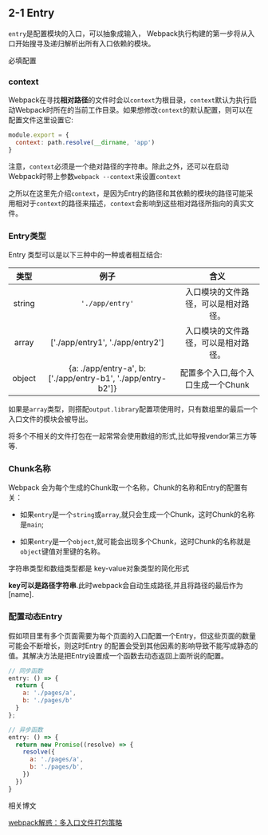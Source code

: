 ## 2-1 Entry

`entry`是配置模块的入口，可以抽象成输入， Webpack执行构建的第一步将从入口开始搜寻及递归解析出所有入口依赖的模块。

必填配置

### context

Webpack在寻找**相对路径**的文件时会以`context`为根目录，`context`默认为执行启动Webpack时所在的当前工作目录。如果想修改`context`的默认配置，则可以在配置文件这里设置它:

```js
module.export = {
  context: path.resolve(__dirname, 'app')
}
```

注意，`context`必须是一个绝对路径的字符串。除此之外，还可以在启动Webpack时带上参数`webpack --context`来设置`context`

之所以在这里先介绍`context`，是因为Entry的路径和其依赖的模块的路径可能采用相对于`context`的路径来描述，`context`会影响到这些相对路径所指向的真实文件。

### Entry类型

Entry 类型可以是以下三种中的一种或者相互结合:

类型|例子|含义
| :--------:   | :-----:   | :----: |
string | `'./app/entry'` | 入口模块的文件路径，可以是相对路径。
array | ['./app/entry1', './app/entry2'] | 入口模块的文件路径，可以是相对路径。
object | {a: ./app/entry-a', b: ['./app/entry-b1', './app/entry-b2']} | 配置多个入口,每个入口生成一个Chunk

如果是`array`类型，则搭配`output.library`配置项使用时，只有数组里的最后一个入口文件的模块会被导出。

将多个不相关的文件打包在一起常常会使用数组的形式,比如导报vendor第三方等等.

### Chunk名称

Webpack 会为每个生成的Chunk取一个名称，Chunk的名称和Entry的配置有关：

* 如果`entry`是一个`string`或`array`,就只会生成一个Chunk，这时Chunk的名称是`main`;

* 如果`entry`是一个`object`,就可能会出现多个Chunk，这时Chunk的名称就是`object`键值对里键的名称。

字符串类型和数组类型都是 key-value对象类型的简化形式

**key可以是路径字符串**.此时webpack会自动生成路径,并且将路径的最后作为[name].


### 配置动态Entry

假如项目里有多个页面需要为每个页面的入口配置一个Entry，但这些页面的数量可能会不断增长，则这时Entry 的配置会受到其他因素的影响导致不能写成静态的值。其解决方法是把Entry设置成一个函数去动态返回上面所说的配置。

```js
// 同步函数
entry: () => {
  return {
    a: './pages/a',
    b: './pages/b'
  }
};

// 异步函数
entry: () => {
  return new Promise((resolve) => {
    resolve({
      a: './pages/a',
      b: './pages/b',
    })
  })
}
```

相关博文

[webpack解惑：多入口文件打包策略](https://www.cnblogs.com/lvdabao/p/5944420.html)

